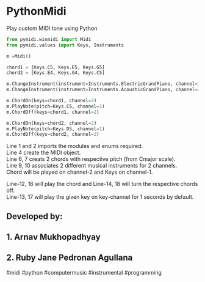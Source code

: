 # PythonMidi  
 Play custom MIDI tone using Python    
  
  
```python
from pymidi.winmidi import Midi
from pymidi.values import Keys, Instruments

m =Midi()

chord1 = [Keys.C5, Keys.E5, Keys.G5]
chord2 = [Keys.E4, Keys.G4, Keys.C5]

m.ChangeInstrument(instrument=Instruments.ElectricGrandPiano, channel=1)
m.ChangeInstrument(instrument=Instruments.AcousticGrandPiano, channel=2)

m.ChordOn(keys=chord1, channel=2)
m.PlayNote(pitch=Keys.C5, channel=1)
m.ChordOff(keys=chord1, channel=2)

m.ChordOn(keys=chord2, channel=2)
m.PlayNote(pitch=Keys.D5, channel=1)
m.ChordOff(keys=chord2, channel=2)
```  
  
Line 1 and 2 imports the modules and enums required.  
Line 4 create the MIDI object.  
Line 6, 7 creats 2 chords with respective pitch (from Cmajor scale).  
Line 9, 10 associates 2 different musical instruments for 2 channels.  
Chord will be played on channel-2 and Keys on channel-1.  
  
Line-12, 16 will play the chord and Line-14, 18 will turn the respective chords off.  
Line-13, 17 will play the given key on key-channel for 1 seconds by default.  
  
  
## Developed by:
## 1. Arnav Mukhopadhyay  
## 2. Ruby Jane Pedronan Agullana  
  
#midi #python #computermusic #instrumental #programming  
